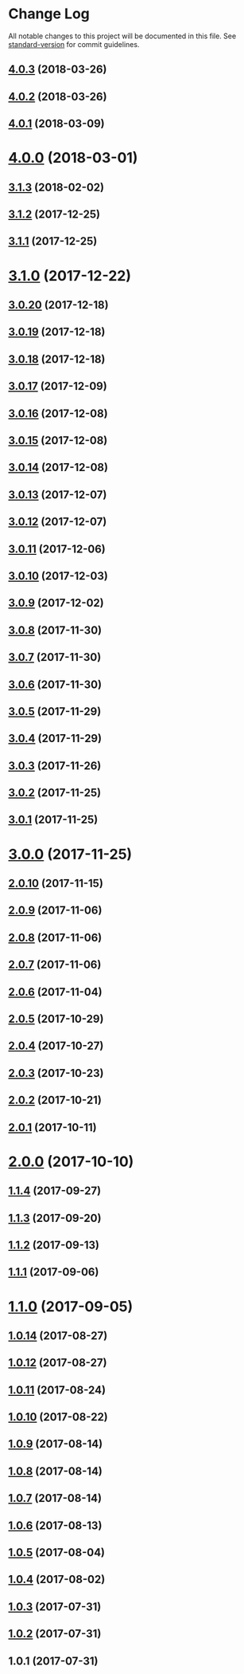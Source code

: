 # Change Log

All notable changes to this project will be documented in this file. See [standard-version](https://github.com/conventional-changelog/standard-version) for commit guidelines.

<a name="4.0.3"></a>
## [4.0.3](https://github.com/zerkalica/lom_atom/compare/v4.0.2...v4.0.3) (2018-03-26)



<a name="4.0.2"></a>
## [4.0.2](https://github.com/zerkalica/lom_atom/compare/v4.0.1...v4.0.2) (2018-03-26)



<a name="4.0.1"></a>
## [4.0.1](https://github.com/zerkalica/lom_atom/compare/v4.0.0...v4.0.1) (2018-03-09)



<a name="4.0.0"></a>
# [4.0.0](https://github.com/zerkalica/lom_atom/compare/v3.1.3...v4.0.0) (2018-03-01)



<a name="3.1.3"></a>
## [3.1.3](https://github.com/zerkalica/lom_atom/compare/v3.1.2...v3.1.3) (2018-02-02)



<a name="3.1.2"></a>
## [3.1.2](https://github.com/zerkalica/lom_atom/compare/v3.1.1...v3.1.2) (2017-12-25)



<a name="3.1.1"></a>
## [3.1.1](https://github.com/zerkalica/lom_atom/compare/v3.1.0...v3.1.1) (2017-12-25)



<a name="3.1.0"></a>
# [3.1.0](https://github.com/zerkalica/lom_atom/compare/v3.0.20...v3.1.0) (2017-12-22)



<a name="3.0.20"></a>
## [3.0.20](https://github.com/zerkalica/lom_atom/compare/v3.0.19...v3.0.20) (2017-12-18)



<a name="3.0.19"></a>
## [3.0.19](https://github.com/zerkalica/lom_atom/compare/v3.0.18...v3.0.19) (2017-12-18)



<a name="3.0.18"></a>
## [3.0.18](https://github.com/zerkalica/lom_atom/compare/v3.0.17...v3.0.18) (2017-12-18)



<a name="3.0.17"></a>
## [3.0.17](https://github.com/zerkalica/lom_atom/compare/v3.0.16...v3.0.17) (2017-12-09)



<a name="3.0.16"></a>
## [3.0.16](https://github.com/zerkalica/lom_atom/compare/v3.0.15...v3.0.16) (2017-12-08)



<a name="3.0.15"></a>
## [3.0.15](https://github.com/zerkalica/lom_atom/compare/v3.0.14...v3.0.15) (2017-12-08)



<a name="3.0.14"></a>
## [3.0.14](https://github.com/zerkalica/lom_atom/compare/v3.0.13...v3.0.14) (2017-12-08)



<a name="3.0.13"></a>
## [3.0.13](https://github.com/zerkalica/lom_atom/compare/v3.0.12...v3.0.13) (2017-12-07)



<a name="3.0.12"></a>
## [3.0.12](https://github.com/zerkalica/lom_atom/compare/v3.0.11...v3.0.12) (2017-12-07)



<a name="3.0.11"></a>
## [3.0.11](https://github.com/zerkalica/lom_atom/compare/v3.0.10...v3.0.11) (2017-12-06)



<a name="3.0.10"></a>
## [3.0.10](https://github.com/zerkalica/lom_atom/compare/v3.0.9...v3.0.10) (2017-12-03)



<a name="3.0.9"></a>
## [3.0.9](https://github.com/zerkalica/lom_atom/compare/v3.0.8...v3.0.9) (2017-12-02)



<a name="3.0.8"></a>
## [3.0.8](https://github.com/zerkalica/lom_atom/compare/v3.0.7...v3.0.8) (2017-11-30)



<a name="3.0.7"></a>
## [3.0.7](https://github.com/zerkalica/lom_atom/compare/v3.0.6...v3.0.7) (2017-11-30)



<a name="3.0.6"></a>
## [3.0.6](https://github.com/zerkalica/lom_atom/compare/v3.0.5...v3.0.6) (2017-11-30)



<a name="3.0.5"></a>
## [3.0.5](https://github.com/zerkalica/lom_atom/compare/v3.0.4...v3.0.5) (2017-11-29)



<a name="3.0.4"></a>
## [3.0.4](https://github.com/zerkalica/lom_atom/compare/v3.0.3...v3.0.4) (2017-11-29)



<a name="3.0.3"></a>
## [3.0.3](https://github.com/zerkalica/lom_atom/compare/v3.0.2...v3.0.3) (2017-11-26)



<a name="3.0.2"></a>
## [3.0.2](https://github.com/zerkalica/lom_atom/compare/v3.0.1...v3.0.2) (2017-11-25)



<a name="3.0.1"></a>
## [3.0.1](https://github.com/zerkalica/lom_atom/compare/v3.0.0...v3.0.1) (2017-11-25)



<a name="3.0.0"></a>
# [3.0.0](https://github.com/zerkalica/lom_atom/compare/v2.0.10...v3.0.0) (2017-11-25)



<a name="2.0.10"></a>
## [2.0.10](https://github.com/zerkalica/lom_atom/compare/v2.0.9...v2.0.10) (2017-11-15)



<a name="2.0.9"></a>
## [2.0.9](https://github.com/zerkalica/lom_atom/compare/v2.0.8...v2.0.9) (2017-11-06)



<a name="2.0.8"></a>
## [2.0.8](https://github.com/zerkalica/lom_atom/compare/v2.0.7...v2.0.8) (2017-11-06)



<a name="2.0.7"></a>
## [2.0.7](https://github.com/zerkalica/lom_atom/compare/v2.0.6...v2.0.7) (2017-11-06)



<a name="2.0.6"></a>
## [2.0.6](https://github.com/zerkalica/lom_atom/compare/v2.0.5...v2.0.6) (2017-11-04)



<a name="2.0.5"></a>
## [2.0.5](https://github.com/zerkalica/lom_atom/compare/v2.0.4...v2.0.5) (2017-10-29)



<a name="2.0.4"></a>
## [2.0.4](https://github.com/zerkalica/lom_atom/compare/v2.0.3...v2.0.4) (2017-10-27)



<a name="2.0.3"></a>
## [2.0.3](https://github.com/zerkalica/lom_atom/compare/v2.0.2...v2.0.3) (2017-10-23)



<a name="2.0.2"></a>
## [2.0.2](https://github.com/zerkalica/lom_atom/compare/v2.0.1...v2.0.2) (2017-10-21)



<a name="2.0.1"></a>
## [2.0.1](https://github.com/zerkalica/lom_atom/compare/v2.0.0...v2.0.1) (2017-10-11)



<a name="2.0.0"></a>
# [2.0.0](https://github.com/zerkalica/lom_atom/compare/v1.1.4...v2.0.0) (2017-10-10)



<a name="1.1.4"></a>
## [1.1.4](https://github.com/zerkalica/lom_atom/compare/v1.1.3...v1.1.4) (2017-09-27)



<a name="1.1.3"></a>
## [1.1.3](https://github.com/zerkalica/lom_atom/compare/v1.1.2...v1.1.3) (2017-09-20)



<a name="1.1.2"></a>
## [1.1.2](https://github.com/zerkalica/lom_atom/compare/v1.1.1...v1.1.2) (2017-09-13)



<a name="1.1.1"></a>
## [1.1.1](https://github.com/zerkalica/lom_atom/compare/v1.1.0...v1.1.1) (2017-09-06)



<a name="1.1.0"></a>
# [1.1.0](https://github.com/zerkalica/lom_atom/compare/v1.0.14...v1.1.0) (2017-09-05)



<a name="1.0.14"></a>
## [1.0.14](https://github.com/zerkalica/lom_atom/compare/v1.0.13...v1.0.14) (2017-08-27)



<a name="1.0.12"></a>
## [1.0.12](https://github.com/zerkalica/lom_atom/compare/v1.0.11...v1.0.12) (2017-08-27)



<a name="1.0.11"></a>
## [1.0.11](https://github.com/zerkalica/lom_atom/compare/v1.0.10...v1.0.11) (2017-08-24)



<a name="1.0.10"></a>
## [1.0.10](https://github.com/zerkalica/lom_atom/compare/v1.0.9...v1.0.10) (2017-08-22)



<a name="1.0.9"></a>
## [1.0.9](https://github.com/zerkalica/lom_atom/compare/v1.0.8...v1.0.9) (2017-08-14)



<a name="1.0.8"></a>
## [1.0.8](https://github.com/zerkalica/lom_atom/compare/v1.0.7...v1.0.8) (2017-08-14)



<a name="1.0.7"></a>
## [1.0.7](https://github.com/zerkalica/lom_atom/compare/v1.0.6...v1.0.7) (2017-08-14)



<a name="1.0.6"></a>
## [1.0.6](https://github.com/zerkalica/lom_atom/compare/v1.0.5...v1.0.6) (2017-08-13)



<a name="1.0.5"></a>
## [1.0.5](https://github.com/zerkalica/lom_atom/compare/v1.0.4...v1.0.5) (2017-08-04)



<a name="1.0.4"></a>
## [1.0.4](https://github.com/zerkalica/lom_atom/compare/v1.0.3...v1.0.4) (2017-08-02)



<a name="1.0.3"></a>
## [1.0.3](https://github.com/zerkalica/lom_atom/compare/v1.0.2...v1.0.3) (2017-07-31)



<a name="1.0.2"></a>
## [1.0.2](https://github.com/zerkalica/lom_atom/compare/v1.0.1...v1.0.2) (2017-07-31)



<a name="1.0.1"></a>
## 1.0.1 (2017-07-31)
